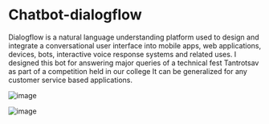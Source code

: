 # Chatbot-dialogflow
Dialogflow is a natural language understanding platform used to design and integrate a conversational user interface into mobile apps, web applications, devices, bots, interactive voice response systems and related uses.
I designed this bot for answering major queries of a technical fest Tantrotsav as part of a competition held in our college
It can be generalized for any customer service based applications.

![image](https://github.com/rohan9446/Chatbot-dialogflow/assets/99634410/b9a524d4-5a03-43b0-adcd-ba530fae0fd5)



![image](https://github.com/rohan9446/Chatbot-dialogflow/assets/99634410/f17befd3-e0ce-4da0-809c-5c5d172c19af)


